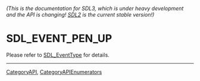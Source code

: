 ###### (This is the documentation for SDL3, which is under heavy development and the API is changing! [SDL2](https://wiki.libsdl.org/SDL2/) is the current stable version!)
# SDL_EVENT_PEN_UP

Please refer to [SDL_EventType](SDL_EventType) for details.

----
[CategoryAPI](CategoryAPI), [CategoryAPIEnumerators](CategoryAPIEnumerators)

